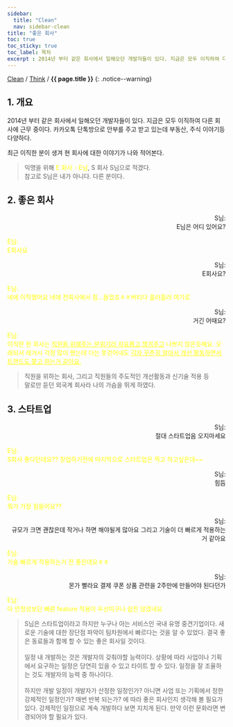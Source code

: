 ```yaml
---
sidebar:
  title: "Clean"
  nav: sidebar-clean
title: "좋은 회사"
toc: true
toc_sticky: true
toc_label: 목차
excerpt : 2014년 부터 같은 회사에서 일해오던 개발자들이 있다. 지금은 모두 이직하여 다른 회사에 근무 중이다.
---
```

[Clean](/clean/) / [Think](/clean/think/) / **{{ page.title }}**
{: .notice--warning}

## 1. 개요
2014년 부터 같은 회사에서 일해오던 개발자들이 있다. 지금은 모두 이직하여 다른 회사에 근무 중이다.
카카오톡 단톡방으로 안부를 주고 받고 있는데 부동산, 주식 이야기등 다양하다.

최근 이직한 분이 생겨 현 회사에 대한 이야기가 나와 적어본다.

>익명을 위해 <span style="color:yellow">E 회사 - E님</span>, S 회사 S님으로 적겠다.<br/>참고로 S님은 내가 아니다. 다른 분이다.

## 2. 좋은 회사

<div style="text-align: right">S님:<br/>
E님은 어디 있어요?</div>

<span style="color:yellow">E님:<br/>
E회사요</span>

<div style="text-align: right">S님:<br/>
E회사요?</div>

<span style="color:yellow">E님:<br/>
네에 이직했어요
네에 전회사에서 힘...들었죠ㅎㅎ버티다 흘러흘러 여기로</span>

<div style="text-align: right">S님:<br/>
거긴 어때요?</div>

<span style="color:yellow">E님:<br/>
이직한 현 회사는 <u>직원들 위해주는 분위기라 자유롭고 챙겨주고</u> 나쁘지 않은듯해요.
오래되서 레거시 걱정 많이 했는데 다는 못걷어내도 <u>각자 꾸준히 알아서 개선 활동하면서 트랜드도 쫓고 하는거 같아요.</u></span>

>직원을 위하는 회사, 그리고 직원들의 주도적인 개선활동과 신기술 적용 등<br/>
말로만 듣던 외국계 회사라 나의 가슴을 뛰게 하였다.<br/>

## 3. 스타트업

<div style="text-align: right">S님:<br/>
절대 스타트업음 오지마세요</div>

<span style="color:yellow">E님:<br/>
S회사 좋다던데요?? 창업하기전에 마지막으로 스타트업은 찍고 하고싶은데~~</span>

<div style="text-align: right">S님:<br/>
힘듬</div>

<span style="color:yellow">E님:<br/>
뭐가 가장 힘들어요??</span>

<div style="text-align: right">S님:<br/>
규모가 크면 괜찮은데 작거나 하면 해야될게 많아요 그리고 기술이 더 빠르게 적용하는거 같아요</div>

<span style="color:yellow">E님:<br/>
기술 빠르게 적용하는거 전 좋은데요ㅎㅎ</span>

<div style="text-align: right">S님:<br/>
몬가 빨라요 결제 쿠폰 상품 관련을 2주만에 만들어야 된다던가</div>

<span style="color:yellow">E님:<br/>
아 안정성보단 빠른 feature 적용이 우선이구나 쉽진 않겠네요</span>

>S님은 스타트업이라고 하지만 누구나 아는 서비스인 국내 유명 중견기업이다. 새로운 기술에 대한 장단점 파악이 팀차원에서 빠르다는 것을 알 수 있었다. 결국 좋은 동료들과 함께 할 수 있는 좋은 회사일 것이다.<br/><br/>
일정 내 개발하는 것은 개발자의 갖춰야할 능력이다. 상황에 따라 사업이나 기획에서 요구하는 일정은 당연히 있을 수 있고 타이트 할 수 있다. 일정을 잘 조율하는 것도 개발자의 능력 중 하나이다. <br/><br/>하지만 개발 일정이 개발자가 산정한 일정인가? 아니면 사업 또는 기획에서 정한 강제적인 일정인가? 매번 반복 되는가? 에 따라 좋은 회사인지 생각해 볼 필요가 있다. 강제적인 일정으로 계속 개발하다 보면 지치게 된다. 만약 이런 문화라면 변경되어야 할 필요가 있다.
